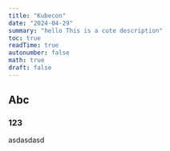 ```yaml
---
title: "Kubecon"
date: "2024-04-29"
summary: "hello This is a cute description"
toc: true
readTime: true
autonumber: false
math: true
draft: false
---
```



## Abc

### 123


asdasdasd